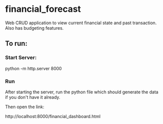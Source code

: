 # financial_forecast
Web CRUD application to view current financial state and past transaction. Also has budgeting features.


## To run:
### Start Server:
python -m http.server 8000

### Run
After starting the server, run the python file which should generate the data if you don't have it already.

Then open the link:

http://localhost:8000/financial_dashboard.html
